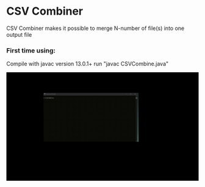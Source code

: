 # CSV Combiner
CSV Combiner makes it possible to merge N-number of file(s) into one output file

### First time using:
Compile with javac version 13.0.1+ 
run "javac CSVCombine.java"

<img src="ScreenRecordings/FirstTime.gif" alt="compiling code">
